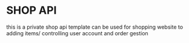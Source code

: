 # SHOP API

this is a private shop api template
can be used for shopping website to adding items/ controlling user account and order gestion
